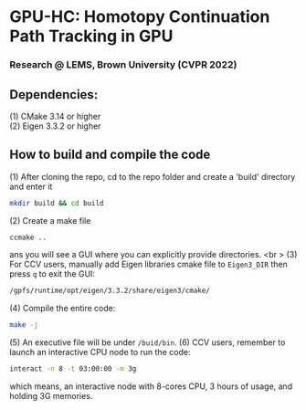# GPU-HC: Homotopy Continuation Path Tracking in GPU
### Research @ LEMS, Brown University (CVPR 2022)

## Dependencies:
(1) CMake 3.14 or higher <br />
(2) Eigen 3.3.2 or higher <br />

## How to build and compile the code
(1) After cloning the repo, cd to the repo folder and create a 'build' directory and enter it
```bash
mkdir build && cd build
```
(2) Create a make file <br />
```bash
ccmake ..
```
ans you will see a GUI where you can explicitly provide directories. <br \>
(3) For CCV users, manually add Eigen libraries cmake file to ``Eigen3_DIR`` then press ``q`` to exit the GUI:
```bash
/gpfs/runtime/opt/eigen/3.3.2/share/eigen3/cmake/
```
(4) Compile the entire code:
```bash
make -j
```
(5) An executive file will be under ``/buid/bin``.
(6) CCV users, remember to launch an interactive CPU node to run the code:
```bash
interact -n 8 -t 03:00:00 -m 3g
```
which means, an interactive node with 8-cores CPU, 3 hours of usage, and holding 3G memories.